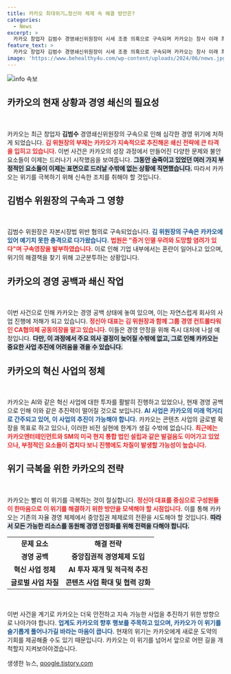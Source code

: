 ```yaml
---
title: 카카오 최대위기…정신아 체제 속 해결 방안은?
categories:
  - News
excerpt: >
  카카오 창업자 김범수 경영쇄신위원장이 시세 조종 의혹으로 구속되며 카카오는 창사 이래 최대 위기에 직면했으며, 경영 공백으로 혁신 작업에도 중단이 우려된다. 카카오는 정 대표 중심으로 위기 돌파에 나설 예정이다.
feature_text: >
  카카오 창업자 김범수 경영쇄신위원장이 시세 조종 의혹으로 구속되며 카카오는 창사 이래 최대 위기에 직면했으며, 경영 공백으로 혁신 작업에도 중단이 우려된다. 카카오는 정 대표 중심으로 위기 돌파에 나설 예정이다.
image: 'https://www.behealthy4u.com/wp-content/uploads/2024/06/news.jpg'
---
```


<p><img src="https://www.behealthy4u.com/wp-content/uploads/2024/06/news.jpg" alt="info 속보" /></p>

<h2 data-ke-size="size26">카카오의 현재 상황과 경영 쇄신의 필요성</h2>

<p data-ke-size="size16">&nbsp;</p>

<p>카카오는 최근 창업자 <b>김범수</b> 경영쇄신위원장의 구속으로 인해 심각한 경영 위기에 처하게 되었습니다. <b><span style="color: #ee2323;">김 위원장의 부재는 카카오가 지속적으로 추진해온 쇄신 전략에 큰 타격을 입히고 있습니다.</span></b> 이번 사건은 카카오의 성장 과정에서 만들어진 다양한 문제와 불안 요소들이 이제는 드러나기 시작했음을 보여줍니다. <b><span style="background-color: #21538527;">그동안 숨죽이고 있었던 여러 가지 부정적인 요소들이 이제는 표면으로 드러날 수밖에 없는 상황에 직면했습니다.</span></b> 따라서 카카오는 위기를 극복하기 위해 신속한 조치를 취해야 할 것입니다.</p>

<h2 data-ke-size="size26">김범수 위원장의 구속과 그 영향</h2>

<p data-ke-size="size16">&nbsp;</p>

<p>김범수 위원장은 자본시장법 위반 혐의로 구속되었습니다. <b><span style="color: #1a5490;">김 위원장의 구속은 카카오에 있어 예기치 못한 충격으로 다가왔습니다.</span></b> <b><span style="color: #ee2323;">법원은 "증거 인멸 우려와 도망할 염려가 있다"며 구속영장을 발부하였습니다.</span></b> 이로 인해 기업 내부에서는 혼란이 일어나고 있으며, 위기의 해결책을 찾기 위해 고군분투하는 상황입니다.</p>

<h2 data-ke-size="size26">카카오의 경영 공백과 쇄신 작업</h2>

<p data-ke-size="size16">&nbsp;</p>

<p>이번 사건으로 인해 카카오는 경영 공백 상태에 놓여 있으며, 이는 자연스럽게 회사의 사업 진행에 저해가 되고 있습니다. <b><span style="color: #ee2323;">정신아 대표는 김 위원장과 함께 그룹 경영 컨트롤타워인 CA협의체 공동의장을 맡고 있습니다.</span></b> 이들은 경영 안정을 위해 즉시 대처에 나설 예정입니다. <b><span style="background-color: #21538527;">다만, 이 과정에서 주요 의사 결정이 늦어질 수밖에 없고, 그로 인해 카카오는 중요한 사업 추진에 어려움을 겪을 수 있습니다.</span></b></p>

<h2 data-ke-size="size26">카카오의 혁신 사업의 정체</h2>

<p data-ke-size="size16">&nbsp;</p>

<p>카카오는 AI와 같은 혁신 사업에 대한 투자를 활발히 진행하고 있었으나, 현재 경영 공백으로 인해 이와 같은 추진력이 떨어질 것으로 보입니다. <b><span style="color: #1a5490;">AI 사업은 카카오의 미래 먹거리로 간주되고 있어, 이 사업의 추진이 가능해야 합니다.</span></b> 카카오는 콘텐츠 사업의 글로벌 확장을 목표로 하고 있으나, 이러한 비전 실현에 한계가 생길 수밖에 없습니다.  <b><span style="color: #ee2323;">최근에는 카카오엔터테인먼트와 SM의 미국 현지 통합 법인 설립과 같은 발걸음도 이어가고 있었으나, 부정적인 요소들이 겹치다 보니 진행에도 차질이 발생할 가능성이 높습니다.</span></b></p>

<h2 data-ke-size="size26">위기 극복을 위한 카카오의 전략</h2>

<p data-ke-size="size16">&nbsp;</p>

<p>카카오는 빨리 이 위기를 극복하는 것이 절실합니다. <b><span style="color: #ee2323;">정신아 대표를 중심으로 구성원들이 한마음으로 이 위기를 해결하기 위한 방안을 모색해야 할 시점입니다.</span></b> 이를 통해 카카오는 기존의 자율 경영 체제에서 중앙집권 체제로의 전환을 시도해야 할 것입니다. <b><span style="background-color: #21538527;">따라서 모든 가능한 리소스를 동원해 경영 안정화를 위해 전력을 다해야 합니다.</span></b></p>

<table>
<tr>
<td style="text-align: center; height: 17px;"><b>문제 요소</b></td>
<td style="text-align: center; height: 17px;"><b>해결 전략</b></td>
</tr>
<tr>
<td style="text-align: center; height: 17px;"><b>경영 공백</b></td>
<td style="text-align: center; height: 17px;"><b>중앙집권적 경영체제 도입</b></td>
</tr>
<tr>
<td style="text-align: center; height: 17px;"><b>혁신 사업 정체</b></td>
<td style="text-align: center; height: 17px;"><b>AI 투자 재개 및 적극적 추진</b></td>
</tr>
<tr>
<td style="text-align: center; height: 17px;"><b>글로벌 사업 차질</b></td>
<td style="text-align: center; height: 17px;"><b>콘텐츠 사업 확대 및 협력 강화</b></td>
</tr>
</table>

<p data-ke-size="size16">&nbsp;</p>

<p>이번 사건을 계기로 카카오는 더욱 안전하고 지속 가능한 사업을 추진하기 위한 방향으로 나아가야 합니다. <b><span style="color: #1a5490;">업계도 카카오의 향후 행보를 주목하고 있으며, 카카오가 이 위기를 슬기롭게 풀어나가길 바라는 마음이 큽니다.</span></b> 현재의 위기는 카카오에게 새로운 도약의 기회를 제공해줄 수도 있기 때문입니다. 카카오는 이 위기를 넘어서 앞으로 어떤 길을 개척할지 지켜보아야겠습니다.</p>
생생한 뉴스, <a href="https://qoogle.tistory.com" rel="dofollow">qoogle.tistory.com</a>


